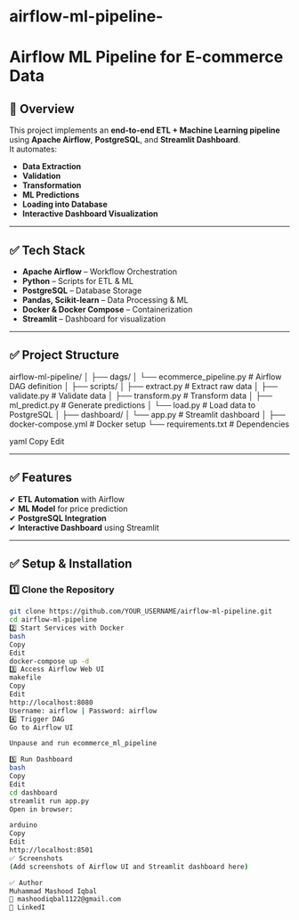 # airflow-ml-pipeline-
# Airflow ML Pipeline for E-commerce Data

## 📌 Overview
This project implements an **end-to-end ETL + Machine Learning pipeline** using **Apache Airflow**, **PostgreSQL**, and **Streamlit Dashboard**.  
It automates:
- **Data Extraction**
- **Validation**
- **Transformation**
- **ML Predictions**
- **Loading into Database**
- **Interactive Dashboard Visualization**

---

## ✅ Tech Stack
- **Apache Airflow** – Workflow Orchestration
- **Python** – Scripts for ETL & ML
- **PostgreSQL** – Database Storage
- **Pandas, Scikit-learn** – Data Processing & ML
- **Docker & Docker Compose** – Containerization
- **Streamlit** – Dashboard for visualization

---

## ✅ Project Structure
airflow-ml-pipeline/
│
├── dags/
│ └── ecommerce_pipeline.py # Airflow DAG definition
│
├── scripts/
│ ├── extract.py # Extract raw data
│ ├── validate.py # Validate data
│ ├── transform.py # Transform data
│ ├── ml_predict.py # Generate predictions
│ └── load.py # Load data to PostgreSQL
│
├── dashboard/
│ └── app.py # Streamlit dashboard
│
├── docker-compose.yml # Docker setup
└── requirements.txt # Dependencies

yaml
Copy
Edit

---

## ✅ Features
✔ **ETL Automation** with Airflow  
✔ **ML Model** for price prediction  
✔ **PostgreSQL Integration**  
✔ **Interactive Dashboard** using Streamlit  

---

## ✅ Setup & Installation

### **1️⃣ Clone the Repository**
```bash
git clone https://github.com/YOUR_USERNAME/airflow-ml-pipeline.git
cd airflow-ml-pipeline
2️⃣ Start Services with Docker
bash
Copy
Edit
docker-compose up -d
3️⃣ Access Airflow Web UI
makefile
Copy
Edit
http://localhost:8080
Username: airflow | Password: airflow
4️⃣ Trigger DAG
Go to Airflow UI

Unpause and run ecommerce_ml_pipeline

5️⃣ Run Dashboard
bash
Copy
Edit
cd dashboard
streamlit run app.py
Open in browser:

arduino
Copy
Edit
http://localhost:8501
✅ Screenshots
(Add screenshots of Airflow UI and Streamlit dashboard here)

✅ Author
Muhammad Mashood Iqbal
📧 mashoodiqbal1122@gmail.com
📌 LinkedI
